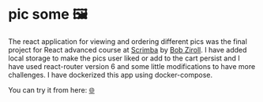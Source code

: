 # pic some 🖼

The react application for viewing and ordering different pics was the final project for React advanced course at [Scrimba](https://scrimba.com/dashboard#overview) by [Bob Ziroll](https://twitter.com/bobziroll). I have added local storage to make the pics user liked or add to the cart persist and I have used react-router version 6 and some little modifications to have more challenges. I have dockerized this app using docker-compose.

You can try it from here: [🌐](https://prismatic-semifreddo-23a1ef.netlify.app/)
